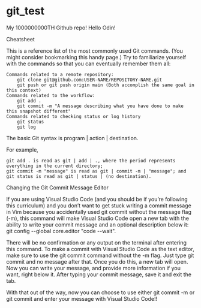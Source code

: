 # git_test
My 1000000000TH Github repo!
Hello Odin!


Cheatsheet

This is a reference list of the most commonly used Git commands. (You might consider bookmarking this handy page.) Try to familiarize yourself with the commands so that you can eventually remember them all:

    Commands related to a remote repository:
        git clone git@github.com:USER-NAME/REPOSITORY-NAME.git
        git push or git push origin main (Both accomplish the same goal in this context)
    Commands related to the workflow:
        git add .
        git commit -m "A message describing what you have done to make this snapshot different"
    Commands related to checking status or log history
        git status
        git log

The basic Git syntax is program | action | destination.

For example,

    git add . is read as git | add | ., where the period represents everything in the current directory;
    git commit -m "message" is read as git | commit -m | "message"; and
    git status is read as git | status | (no destination).


Changing the Git Commit Message Editor

If you are using Visual Studio Code (and you should be if you’re following this curriculum) and you don’t want to get stuck writing a commit message in Vim because you accidentally used git commit without the message flag (-m), this command will make Visual Studio Code open a new tab with the ability to write your commit message and an optional description below it: git config --global core.editor "code --wait".

There will be no confirmation or any output on the terminal after entering this command. To make a commit with Visual Studio Code as the text editor, make sure to use the git commit command without the -m flag. Just type git commit and no message after that. Once you do this, a new tab will open. Now you can write your message, and provide more information if you want, right below it. After typing your commit message, save it and exit the tab.

With that out of the way, now you can choose to use either git commit -m <your message here> or git commit and enter your message with Visual Studio Code!!

